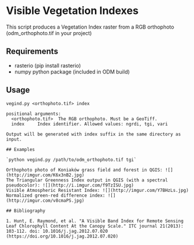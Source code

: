 # Visible Vegetation Indexes

This script produces a Vegetation Index raster from a RGB orthophoto (odm_orthophoto.tif in your project)

## Requirements
* rasterio (pip install rasterio)
* numpy python package (included in ODM build)

## Usage
```
vegind.py <orthophoto.tif> index

positional arguments:
  <orthophoto.tif>  The RGB orthophoto. Must be a GeoTiff.
  index     Index identifier. Allowed values: ngrdi, tgi, vari

Output will be generated with index suffix in the same directory as input.

## Examples

`python vegind.py /path/to/odm_orthophoto.tif tgi`

Orthophoto photo of Koniaków grass field and forest in QGIS: ![](http://imgur.com/K6x3nB2.jpg)
The Triangular Greenness Index output in QGIS (with a spectral pseudocolor): ![](http://i.imgur.com/f9TzISU.jpg)
Visible Atmospheric Resistant Index: ![](http://imgur.com/Y7BHzLs.jpg)
Normalized green-red difference index: ![](http://imgur.com/v8cmaPS.jpg)

## Bibliography

1. Hunt, E. Raymond, et al. "A Visible Band Index for Remote Sensing Leaf Chlorophyll Content At the Canopy Scale." ITC journal 21(2013): 103-112. doi: 10.1016/j.jag.2012.07.020
(https://doi.org/10.1016/j.jag.2012.07.020)
